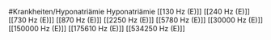 #Krankheiten/Hyponatriämie
Hyponatriämie
[[130 Hz (E)]]
[[240 Hz (E)]]
[[730 Hz (E)]]
[[870 Hz (E)]]
[[2250 Hz (E)]]
[[5780 Hz (E)]]
[[30000 Hz (E)]]
[[150000 Hz (E)]]
[[175610 Hz (E)]]
[[534250 Hz (E)]]
